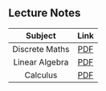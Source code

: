 ## Lecture Notes

| Subject | Link |
|:-:|:-:|
| Discrete Maths | [PDF](./discrete%20maths/lectures/discrete%20maths%20lectures.pdf) |
| Linear Algebra | [PDF](./linear%20algebra/lectures/linear%20algebra%20lectures.pdf) |
| Calculus | [PDF](./calculus/lectures/calculus.pdf) |